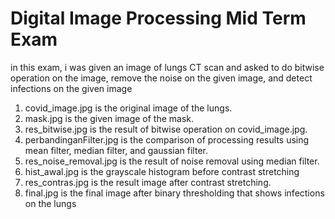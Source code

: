 # Digital Image Processing Mid Term Exam
in this exam, i was given an image of lungs CT scan and asked to do bitwise operation on the image, remove the noise on the given image, and detect infections on the given image

1. covid_image.jpg is the original image of the lungs.
2. mask.jpg is the given image of the mask.
3. res_bitwise.jpg is the result of bitwise operation on covid_image.jpg.
4. perbandinganFilter.jpg is the comparison of processing results using mean filter, median filter, and gaussian filter.
5. res_noise_removal.jpg is the result of noise removal using median filter.
6. hist_awal.jpg is the grayscale histogram before contrast stretching
7. res_contras.jpg is the result image after contrast stretching.
8. final.jpg is the final image after binary thresholding that shows infections on the lungs
